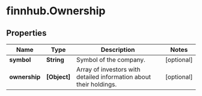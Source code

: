 # finnhub.Ownership

## Properties

Name | Type | Description | Notes
------------ | ------------- | ------------- | -------------
**symbol** | **String** | Symbol of the company. | [optional] 
**ownership** | **[Object]** | Array of investors with detailed information about their holdings. | [optional] 


